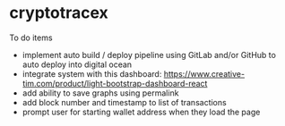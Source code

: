 # cryptotracex

To do items

- implement auto build / deploy pipeline using GitLab and/or GitHub to auto deploy into digital ocean
- integrate system with this dashboard: https://www.creative-tim.com/product/light-bootstrap-dashboard-react
- add ability to save graphs using permalink
- add block number and timestamp to list of transactions
- prompt user for starting wallet address when they load the page

